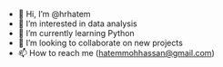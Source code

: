 - 👋 Hi, I’m @hrhatem
- 👀 I’m interested in data analysis
- 🌱 I’m currently learning Python
- 💞️ I’m looking to collaborate on new projects
- 📫 How to reach me (hatemmohhassan@gmail.com)

<!---
hrhatem/hrhatem is a ✨ special ✨ repository because its `README.md` (this file) appears on your GitHub profile.
You can click the Preview link to take a look at your changes.
--->

